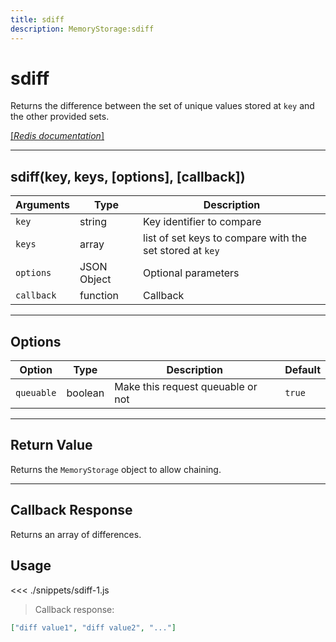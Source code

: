 ```yaml
---
title: sdiff
description: MemoryStorage:sdiff
---
```


# sdiff

Returns the difference between the set of unique values stored at `key` and the other provided sets.

[[_Redis documentation_]](https://redis.io/commands/sdiff)

---

## sdiff(key, keys, [options], [callback])

| Arguments  | Type        | Description                                              |
| ---------- | ----------- | -------------------------------------------------------- |
| `key`      | string      | Key identifier to compare                                |
| `keys`     | array       | list of set keys to compare with the set stored at `key` |
| `options`  | JSON Object | Optional parameters                                      |
| `callback` | function    | Callback                                                 |

---

## Options

| Option     | Type    | Description                       | Default |
| ---------- | ------- | --------------------------------- | ------- |
| `queuable` | boolean | Make this request queuable or not | `true`  |

---

## Return Value

Returns the `MemoryStorage` object to allow chaining.

---

## Callback Response

Returns an array of differences.

## Usage

<<< ./snippets/sdiff-1.js

> Callback response:

```json
["diff value1", "diff value2", "..."]
```
